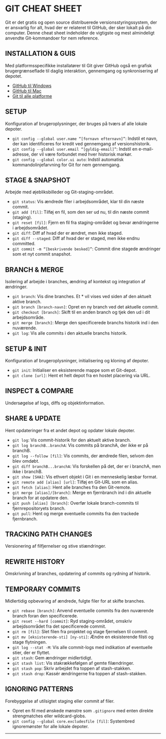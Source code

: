 # GIT CHEAT SHEET

Git er det gratis og open source distribuerede versionsstyringssystem, der er ansvarlig for alt, hvad der er relateret til GitHub, der sker lokalt på din computer. Denne cheat sheet indeholder de vigtigste og mest almindeligt anvendte Git-kommandoer for nem reference.

## INSTALLATION & GUIS
Med platformsspecifikke installatører til Git giver GitHub også en grafisk brugergrænseflade til daglig interaktion, gennemgang og synkronisering af depotet.

- [GitHub til Windows](https://windows.github.com)
- [GitHub til Mac](https://mac.github.com)
- [Git til alle platforme](http://git-scm.com)

## SETUP
Konfiguration af brugeroplysninger, der bruges på tværs af alle lokale depoter.

- `git config --global user.name “[fornavn efternavn]”`: Indstil et navn, der kan identificeres for kredit ved gennemgang af versionshistorik.
- `git config --global user.email “[gyldig-email]”`: Indstil en e-mail-adresse, der vil være forbundet med hver historisk markør.
- `git config --global color.ui auto`: Indstil automatisk kommandolinjefarvning for Git for nem gennemgang.

## STAGE & SNAPSHOT
Arbejde med øjebliksbilleder og Git-staging-området.

- `git status`: Vis ændrede filer i arbejdsområdet, klar til din næste commit.
- `git add [fil]`: Tilføj en fil, som den ser ud nu, til din næste commit (staging).
- `git reset [fil]`: Fjern en fil fra staging-området og bevar ændringerne i arbejdsområdet.
- `git diff`: Diff af hvad der er ændret, men ikke staged.
- `git diff --staged`: Diff af hvad der er staged, men ikke endnu committed.
- `git commit -m “[beskrivende besked]”`: Commit dine stagede ændringer som et nyt commit snapshot.

## BRANCH & MERGE
Isolering af arbejde i branches, ændring af kontekst og integration af ændringer.

- `git branch`: Vis dine branches. Et * vil vises ved siden af den aktuelt aktive branch.
- `git branch [branch-navn]`: Opret en ny branch ved det aktuelle commit.
- `git checkout [branch]`: Skift til en anden branch og tjek den ud i dit arbejdsområde.
- `git merge [branch]`: Merge den specificerede branchs historik ind i den nuværende.
- `git log`: Vis alle commits i den aktuelle branchs historik.

## SETUP & INIT
Konfiguration af brugeroplysninger, initialisering og kloning af depoter.

- `git init`: Initialiser en eksisterende mappe som et Git-depot.
- `git clone [url]`: Hent et helt depot fra en hostet placering via URL.

## INSPECT & COMPARE
Undersøgelse af logs, diffs og objektinformation.

## SHARE & UPDATE
Hent opdateringer fra et andet depot og opdater lokale depoter.

- `git log`: Vis commit-historik for den aktuelt aktive branch.
- `git log branchB..branchA`: Vis commits på branchA, der ikke er på branchB.
- `git log --follow [fil]`: Vis commits, der ændrede filen, selvom den blev omdøbt.
- `git diff branchB...branchA`: Vis forskellen på det, der er i branchA, men ikke i branchB.
- `git show [SHA]`: Vis ethvert objekt i Git i en menneskelig læsbar format.
- `git remote add [alias] [url]`: Tilføj en Git-URL som en alias.
- `git fetch [alias]`: Hent alle branches fra den Git-remote.
- `git merge [alias]/[branch]`: Merge en fjernbranch ind i din aktuelle branch for at opdatere den.
- `git push [alias] [branch]`: Overfør lokale branch-commits til fjernrepositoryets branch.
- `git pull`: Hent og merge eventuelle commits fra den trackede fjernbranch.

## TRACKING PATH CHANGES
Versionering af filfjernelser og stive stiændringer.

## REWRITE HISTORY
Omskrivning af branches, opdatering af commits og rydning af historik.

## TEMPORARY COMMITS
Midlertidig opbevaring af ændrede, fulgte filer for at skifte branches.

- `git rebase [branch]`: Anvend eventuelle commits fra den nuværende branch foran den specificerede.
- `git reset --hard [commit]`: Ryd staging-området, omskriv arbejdsområdet fra det specificerede commit.
- `git rm [fil]`: Slet filen fra projektet og stage fjernelsen til commit.
- `git mv [eksisterende-sti] [ny-sti]`: Ændre en eksisterende filsti og stage flytningen.
- `git log --stat -M`: Vis alle commit-logs med indikation af eventuelle stier, der er flyttet.
- `git stash`: Gem ændringer midlertidigt.
- `git stash list`: Vis stakrækkefølgen af gemte filændringer.
- `git stash pop`: Skriv arbejdet fra toppen af stash-stakken.
- `git stash drop`: Kassér ændringerne fra toppen af stash-stakken.

## IGNORING PATTERNS
Forebyggelse af utilsigtet staging eller commit af filer.

- Opret en fil med ønskede mønstre som `.gitignore` med enten direkte strengmatches eller wildcard-globs.
- `git config --global core.excludesfile [fil]`: Systembred ignoremønster for alle lokale depoter.

---